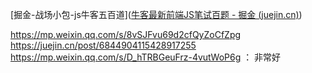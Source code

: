 [掘金-战场小包-js牛客五百道]([牛客最新前端JS笔试百题 - 掘金 (juejin.cn)](https://juejin.cn/post/7023271065392513038#heading-53))

https://mp.weixin.qq.com/s/8vSJFvu69d2cfQyZoCfZpg
https://juejin.cn/post/6844904115428917255
https://mp.weixin.qq.com/s/D_hTRBGeuFrz-4vutWoP6g ： 非常好
